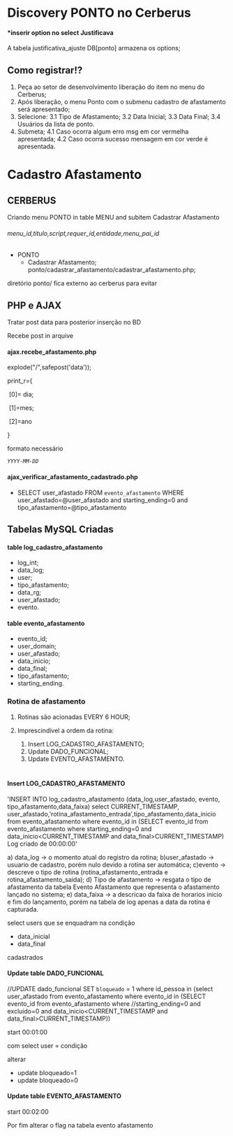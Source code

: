 #	Discovery PONTO no Cerberus



####	*inserir option no select Justificava

A tabela justificativa_ajuste DB[ponto] armazena os options;

##	Como registrar!?

1. Peça ao setor de desenvolvimento liberação do item no menu do Cerberus;
2. Após liberação, o menu Ponto com o submenu cadastro de afastamento será apresentado;
3. Selecione:
 3.1 Tipo de Afastamento;
 3.2 Data Inicial;
 3.3 Data Final;
 3.4 Usuários da lista de ponto.
4. Submeta;
 4.1 Caso ocorra algum erro msg em cor vermelha apresentada;
 4.2 Caso ocorra sucesso mensagem em cor verde é apresentada.

#	Cadastro Afastamento

##	CERBERUS

Criando menu PONTO in table MENU and subitem Cadastrar Afastamento

######	menu_id,titulo,script,requer_id,entidade,menu_pai_id



* PONTO 
  * Cadastrar Afastamento; ponto/cadastrar_afastamento/cadastrar_afastamento.php;

diretório ponto/ fica externo ao cerberus para evitar

##	PHP e AJAX

Tratar post data para posterior inserção no BD

Recebe post in arquive 

####	ajax.recebe_afastamento.php

explode("/",safepost('data'));

print_r={

​	[0]= dia;

​	[1]=mes;

​	[2]=ano

}

formato necessário

*`YYYY-MM-DD`*

####	ajax_verificar_afastamento_cadastrado.php



* SELECT user_afastado FROM `evento_afastamento` WHERE user_afastado=@user_afastado and starting_ending=0 and tipo_afastamento=@tipo_afastamento

  

##	Tabelas MySQL Criadas

####	table log_cadastro_afastamento

* log_int;
* data_log;
* user;
* tipo_afastamento;
* data_rg;
* user_afastado;
* evento.

####	table evento_afastamento

* evento_id;
* user_domain;
* user_afastado;
* data_inicio;
* data_final;
* tipo_afastamento;
* starting_ending.



###	Rotina de afastamento

1. Rotinas são acionadas EVERY 6 HOUR;

2. Imprescindível a ordem da rotina:
   1. Insert LOG_CADASTRO_AFASTAMENTO;
   2. Update DADO_FUNCIONAL;
   3. Update EVENTO_AFASTAMENTO.



#	

####	Insert LOG_CADASTRO_AFASTAMENTO

'INSERT INTO log_cadastro_afastamento (data_log,user_afastado, evento, tipo_afastamento,data_faixa) select CURRENT_TIMESTAMP, user_afastado,'rotina_afastamento_entrada',tipo_afastamento,data_inicio from evento_afastamento where evento_id in (SELECT evento_id from evento_afastamento where starting_ending=0 and data_inicio<CURRENT_TIMESTAMP and data_final>CURRENT_TIMESTAMP)
Log criado de 00:00:00'

a) data_log -> o momento atual do registro da rotina;
b)user_afastado -> usuario de cadastro, porém nulo devido a rotina ser automática;
c)evento -> descreve o tipo de rotina (rotina_afastamento_entrada e rotina_afastamento_saida);
d) Tipo de afastamento -> resgata o tipo de afastamento da tabela Evento Afastamento que representa o afastamento lançado no sistema;
e) data_faixa -> a descricao da faixa de horarios inicio e fim do lançamento, porém na tabela de log apenas a data da rotina é capturada.

select users que se enquadram na condição

* data_inicial
* data_final

cadastrados 

####	Update table DADO_FUNCIONAL

//UPDATE dado_funcional SET `bloqueado` = 1 where id_pessoa in (select user_afastado from evento_afastamento where evento_id in (SELECT evento_id from evento_afastamento where //starting_ending=0 and excluido=0 and data_inicio<CURRENT_TIMESTAMP and data_final>CURRENT_TIMESTAMP))

start 00:01:00

com select user = condição

alterar

* update bloqueado=1 
* update bloqueado=0

####	Update table EVENTO_AFASTAMENTO

start 00:02:00

Por fim alterar o flag na tabela evento afastamento

